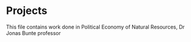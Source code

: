 # Projects
This file contains work done in Political Economy of Natural Resources, Dr Jonas Bunte professor
